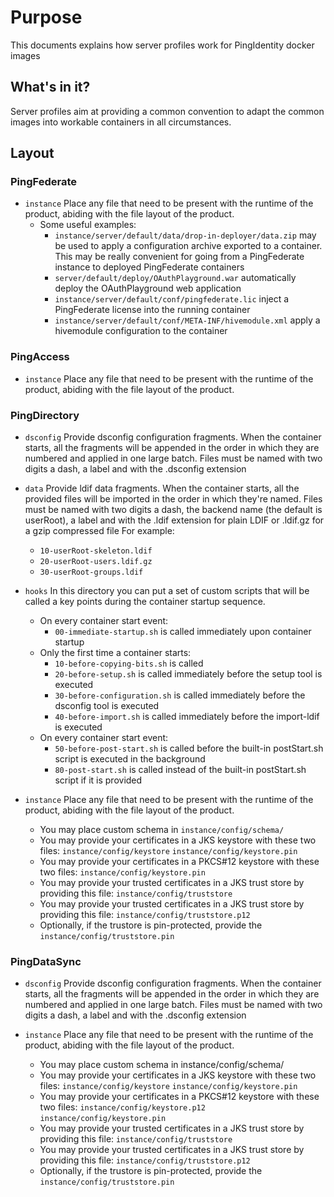 # Purpose
This documents explains how server profiles work for PingIdentity docker images

## What's in it?
Server profiles aim at providing a common convention to adapt the common images into workable containers in all circumstances.

## Layout
### PingFederate
- `instance`
    Place any file that need to be present with the runtime of the product, abiding with the file layout of the product.
    - Some useful examples:
        - `instance/server/default/data/drop-in-deployer/data.zip` may be used to apply a configuration archive exported to a container.
        This may be really convenient for going from a PingFederate instance to deployed PingFederate containers
        - `server/default/deploy/OAuthPlayground.war`
        automatically deploy the OAuthPlayground web application
        - `instance/server/default/conf/pingfederate.lic`
        inject a PingFederate license into the running container
        - `instance/server/default/conf/META-INF/hivemodule.xml`
        apply a hivemodule configuration to the container

### PingAccess
- `instance`
    Place any file that need to be present with the runtime of the product, abiding with the file layout of the product.

### PingDirectory
- `dsconfig`
    Provide dsconfig configuration fragments.
When the container starts, all the fragments will be appended in the order in which they are numbered and applied in one large batch.
Files must be named with two digits a dash, a label and with the .dsconfig extension

- `data`
    Provide ldif data fragments.
When the container starts, all the provided files will be imported in the order in which they're named.
Files must be named with two digits a dash, the backend name (the default is userRoot), a label and with the .ldif extension for plain LDIF or .ldif.gz for a gzip compressed file
For example:
    - `10-userRoot-skeleton.ldif`
    - `20-userRoot-users.ldif.gz`
    - `30-userRoot-groups.ldif`
- `hooks`
    In this directory you can put a set of custom scripts that will be called a key points during the container startup sequence.
    - On every container start event:
        - `00-immediate-startup.sh` is called immediately upon container startup
    - Only the first time a container starts:
        - `10-before-copying-bits.sh` is called 
        - `20-before-setup.sh` is called immediately before the setup tool is executed
        - `30-before-configuration.sh` is called immediately before the dsconfig tool is executed
        - `40-before-import.sh` is called immediately before the import-ldif is executed
    - On every container start event:
        - `50-before-post-start.sh` is called before the built-in postStart.sh script is executed in the background
        - `80-post-start.sh` is called instead of the built-in postStart.sh script if it is provided

- `instance`
    Place any file that need to be present with the runtime of the product, abiding with the file layout of the product.
    - You may place custom schema in `instance/config/schema/`
    - You may provide your certificates in a JKS keystore with these two files:
        `instance/config/keystore`
        `instance/config/keystore.pin`
    - You may provide your certificates in a PKCS#12 keystore with these two files:
        `instance/config/keystore.pin`
    - You may provide your trusted certificates in a JKS trust store by providing this file:
        `instance/config/truststore `
    - You may provide your trusted certificates in a JKS trust store by providing this file:
        `instance/config/truststore.p12`
    - Optionally, if the trustore is pin-protected, provide the 
        `instance/config/truststore.pin`

### PingDataSync
- `dsconfig`
    Provide dsconfig configuration fragments.
When the container starts, all the fragments will be appended in the order in which they are numbered and applied in one large batch.
Files must be named with two digits a dash, a label and with the .dsconfig extension
        
- `instance`
    Place any file that need to be present with the runtime of the product, abiding with the file layout of the product.
    - You may place custom schema in instance/config/schema/
    - You may provide your certificates in a JKS keystore with these two files:
        `instance/config/keystore`
        `instance/config/keystore.pin`
    - You may provide your certificates in a PKCS#12 keystore with these two files:
        `instance/config/keystore.p12`
        `instance/config/keystore.pin`
    - You may provide your trusted certificates in a JKS trust store by providing this file:
        `instance/config/truststore`
    - You may provide your trusted certificates in a JKS trust store by providing this file:
        `instance/config/truststore.p12`
    - Optionally, if the trustore is pin-protected, provide the 
        `instance/config/truststore.pin`
